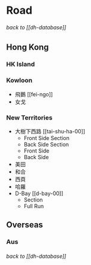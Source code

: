 # Road


###### back to [[dh-database]]

## Hong Kong

### HK Island

### Kowloon
- 飛鵝 [[fei-ngo]]
- 女戈

### New Territories
- 大樹下西路 [[tai-shu-ha-00]]
  - Front Side Section
  - Back Side Section
  - Front Side
  - Back Side
- 美田
- 和合
- 西頁
- 哈羅
- D-Bay [[d-bay-00]]
  - Section
  - Full Run
   

## Overseas

### Aus


###### back to [[dh-database]]
